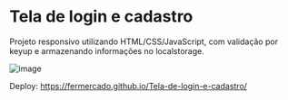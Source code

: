 # Tela de login e cadastro

Projeto responsivo utilizando HTML/CSS/JavaScript, com validação por keyup e armazenando informações no localstorage.

![image](https://user-images.githubusercontent.com/88064355/162037392-fd92a11b-27bd-4f70-9878-bf5130bc912a.png)



Deploy: https://fermercado.github.io/Tela-de-login-e-cadastro/
